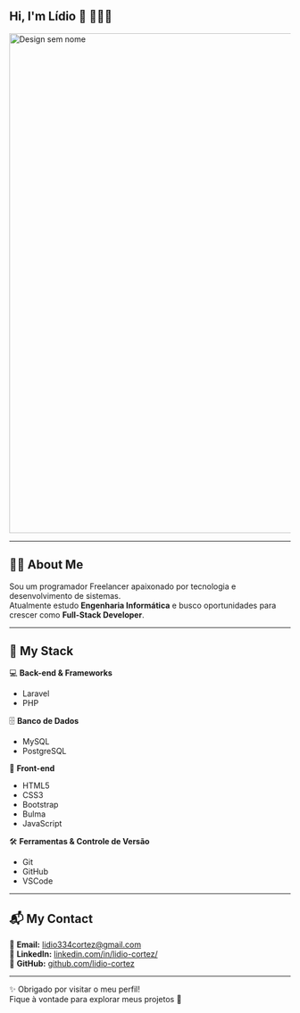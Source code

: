 ## Hi, I'm Lídio 👋 👨🏾‍💻

<img width="1600" height="896" alt="Design sem nome" src="https://github.com/user-attachments/assets/3dbb64e2-e01a-400a-bb56-874f48af2373" />

---

## 👨‍💻 About Me
Sou um programador Freelancer apaixonado por tecnologia e desenvolvimento de sistemas.  
Atualmente estudo **Engenharia Informática** e busco oportunidades para crescer como **Full-Stack Developer**.

---

## 🚀 My Stack

💻 **Back-end & Frameworks**  
- Laravel  
- PHP  

🗄️ **Banco de Dados**  
- MySQL  
- PostgreSQL  

🎨 **Front-end**  
- HTML5  
- CSS3  
- Bootstrap  
- Bulma  
- JavaScript  

🛠️ **Ferramentas & Controle de Versão**  
- Git  
- GitHub  
- VSCode  

---

## 📬 My Contact
📧 **Email:** [lidio334cortez@gmail.com](mailto:lidio334cortez@gmail.com)  
💼 **LinkedIn:** [linkedin.com/in/lidio-cortez/](https://linkedin.com/in/lidio-cortez/)  
🐙 **GitHub:** [github.com/lidio-cortez](https://github.com/lidio-cortez)

---

✨ Obrigado por visitar o meu perfil!  
Fique à vontade para explorar meus projetos 🚀
